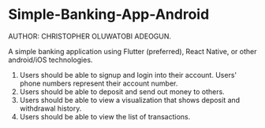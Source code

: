# Simple-Banking-App-Android
AUTHOR: CHRISTOPHER OLUWATOBI ADEOGUN.

A  simple banking application using Flutter (preferred), React Native, or other android/iOS technologies. 
1. Users should be able to signup and login into their account. Users' phone numbers represent their account number. 
2. Users should be able to deposit and send out money to others. 
3. Users should be able to view a visualization that shows deposit and withdrawal history. 
4. Users should be able to view the list of transactions.
